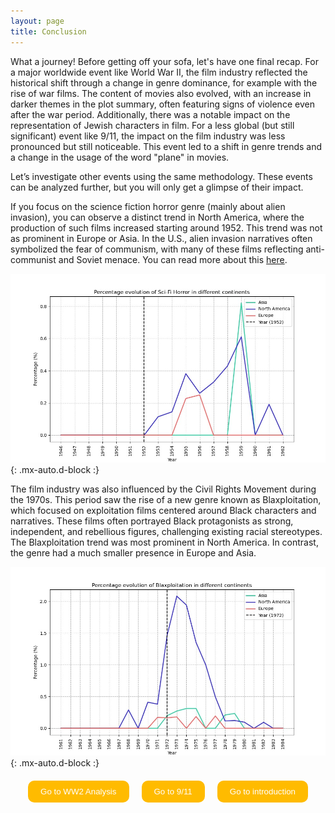 ```yaml
---
layout: page
title: Conclusion 
---
```


What a journey! Before getting off your sofa, let's have one final recap.
For a major worldwide event like World War II, the film industry reflected the historical shift through a change in genre dominance, for example with the rise of war films. The content of movies also evolved, with an increase in darker themes in the plot summary, often featuring signs of violence even after the war period. Additionally, there was a notable impact on the representation of Jewish characters in film.
For a less global (but still significant) event like 9/11, the impact on the film industry was less pronounced but still noticeable. This event led to a shift in genre trends and a change in the usage of the word "plane" in movies.

Let’s investigate other events using the same methodology. These events can be analyzed further, but you will only get a glimpse of their impact. 

 If you focus on the science fiction horror genre (mainly about alien invasion), you can observe a distinct trend in North America, where the production of such films increased starting around 1952. This trend was not as prominent in Europe or Asia. In the U.S., alien invasion narratives often symbolized the fear of communism, with many of these films reflecting anti-communist and Soviet menace. You can read more about this [here](https://cinemahistoryonline.com/2020/02/11/communist-subversion-in-alien-films-of-the-1950s-invaders-from-mars/).


![scifi](/assets/figures/Conclusion/Scifi.jpg){: .mx-auto.d-block :}

The film industry was also influenced by the Civil Rights Movement during the 1970s. This period saw the rise of a new genre known as Blaxploitation, which focused on exploitation films centered around Black characters and narratives. These films often portrayed Black protagonists as strong, independent, and rebellious figures, challenging existing racial stereotypes. The Blaxploitation trend was most prominent in North America. In contrast, the genre had a much smaller presence in Europe and Asia.

![blaxploitation](/assets/figures/Conclusion/Blaxploitation.jpg){: .mx-auto.d-block :}


<div class="redirect-buttons">
  <button class="redirect-button" onclick="window.location.href='{{ '/WW2' | relative_url }}'">Go to WW2 Analysis</button>
  <button class="redirect-button" onclick="window.location.href='{{ '/9_11' | relative_url }}'">Go to 9/11</button>
  <button class="redirect-button" onclick="window.location.href='{{ '/' | relative_url }}'">Go to introduction</button>
</div>

<style>
.redirect-button {
    margin: 0 10px;
    padding: 10px 20px;
    background-color: #FFBB00;
    color : rgb(48, 48, 48);
    color: white;
    border: none;
    cursor: pointer;
    border-radius: 10px;
  }
  .redirect-button:hover {
    background-color:rgb(48, 48, 48);
    Color: #FFBB00;
  }
  .redirect-buttons {
    display: flex;
    justify-content: center;
    margin-top: 20px;
  }
</style>

